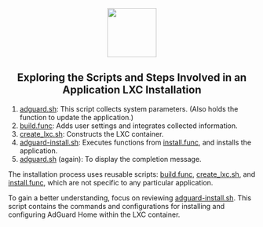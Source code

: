 <div align="center">
<img src="https://raw.githubusercontent.com/matthew-palmer/Proxmox/main/misc/images/logo.png" height="100px" />
</div>
<h2><div align="center">Exploring the Scripts and Steps Involved in an Application LXC Installation</div></h2>

1) [adguard.sh](https://github.com/matthew-palmer/Proxmox/blob/main/ct/adguard.sh): This script collects system parameters. (Also holds the function to update the application.)
2) [build.func](https://github.com/matthew-palmer/Proxmox/blob/main/misc/build.func): Adds user settings and integrates collected information.
3) [create_lxc.sh](https://github.com/matthew-palmer/Proxmox/blob/main/ct/create_lxc.sh): Constructs the LXC container.
4) [adguard-install.sh](https://github.com/matthew-palmer/Proxmox/blob/main/install/adguard-install.sh): Executes functions from [install.func](https://github.com/matthew-palmer/Proxmox/blob/main/misc/install.func), and installs the application.
5) [adguard.sh](https://github.com/matthew-palmer/Proxmox/blob/main/ct/adguard.sh) (again): To display the completion message.

The installation process uses reusable scripts: [build.func](https://github.com/matthew-palmer/Proxmox/blob/main/misc/build.func), [create_lxc.sh](https://github.com/matthew-palmer/Proxmox/blob/main/ct/create_lxc.sh), and [install.func](https://github.com/matthew-palmer/Proxmox/blob/main/misc/install.func), which are not specific to any particular application.

To gain a better understanding, focus on reviewing [adguard-install.sh](https://github.com/matthew-palmer/Proxmox/blob/main/install/adguard-install.sh). This script contains the commands and configurations for installing and configuring AdGuard Home within the LXC container.
